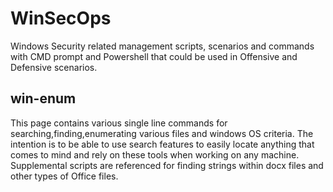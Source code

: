 # WinSecOps
Windows Security related management scripts, scenarios and commands with CMD prompt and Powershell that could be used in Offensive and Defensive scenarios.

## win-enum
  This page contains various single line commands for searching,finding,enumerating various files and windows OS criteria. The intention is to be able to use search features to easily locate anything that comes to mind and rely on these tools when working on any machine. 
  Supplemental scripts are referenced for finding strings within docx files and other types of Office files.
